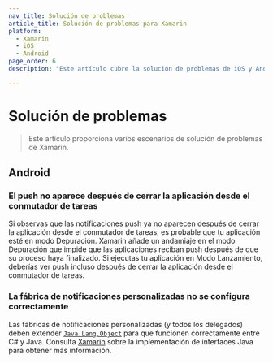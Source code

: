 ```yaml
---
nav_title: Solución de problemas
article_title: Solución de problemas para Xamarin
platform: 
  - Xamarin
  - iOS
  - Android
page_order: 6
description: "Este artículo cubre la solución de problemas de iOS y Android para la plataforma Xamarin."

---
```


# Solución de problemas

> Este artículo proporciona varios escenarios de solución de problemas de Xamarin.

## Android

### El push no aparece después de cerrar la aplicación desde el conmutador de tareas

Si observas que las notificaciones push ya no aparecen después de cerrar la aplicación desde el conmutador de tareas, es probable que tu aplicación esté en modo Depuración. Xamarin añade un andamiaje en el modo Depuración que impide que las aplicaciones reciban push después de que su proceso haya finalizado. Si ejecutas tu aplicación en Modo Lanzamiento, deberías ver push incluso después de cerrar la aplicación desde el conmutador de tareas.

### La fábrica de notificaciones personalizadas no se configura correctamente

Las fábricas de notificaciones personalizadas (y todos los delegados) deben extender [`Java.Lang.Object`](https://developer.xamarin.com/api/type/Android.Runtime.IJavaObject/) para que funcionen correctamente entre C# y Java. Consulta [Xamarin](https://developer.xamarin.com/guides/android/advanced_topics/java_integration_overview/working_with_jni/#Implementing_Interfaces) sobre la implementación de interfaces Java para obtener más información.

